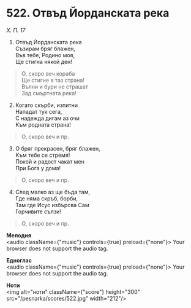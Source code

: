 # 522. Отвъд Йорданската река

_Х. П. 17_

1. Отвъд Йорданската река  
Съзирам бряг блажен,  
Във тебе, Родино моя,  
Ще стигна някой ден!  

> О, скоро веч кораба  
> Ще стигне в таз страна!  
> Вълни и бури не страшат  
> Зад смъртната река!

2. Когато скърби, изпитни  
Нападат тук сега,  
С надежда дигам аз очи  
Към родната страна!  

> О, скоро веч и пр.  

3. О бряг прекрасен, бряг блажен,  
Към тебе се стремя!  
Покой и радост чакат мен  
При Бога у дома!  

> О, скоро веч и пр.  

4. След малко аз ще бъда там,  
Где няма скръб, борби,  
Там где Исус избърсва Сам  
Горчивите сълзи!  

> О, скоро веч и пр.

**Мелодия**  
<audio className={"music"} controls={true} preload={"none"}>
    <source src="/pesnarka/mp3/522.mp3" type="audio/mpeg"/>
    Your browser does not support the audio tag.
</audio>

**Едноглас**  
<audio className={"music"} controls={true} preload={"none"}>
    <source src="/pesnarka/transp/522.mp3" type="audio/mpeg"/>
    Your browser does not support the audio tag.
</audio>

**Ноти**  
<img alt="ноти" className={"score"} height="300" src="/pesnarka/scores/522.jpg" width="212"/>
